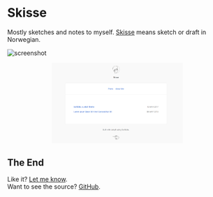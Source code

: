 # Skisse 

Mostly sketches and notes to myself. [Skisse](https://yngtodd.github.io/skisse/) means sketch or draft in Norwegian. 

![screenshot](https://github.com/yngtodd/skisse/tree/master/images/skisse_snapshot.png)

<p align="center">
    <img width="300" src="https://github.com/yngtodd/skisse/blob/master/images/skisse_snapshot.png">
</p>


## The End

Like it? [Let me know](http://twitter.com/youngmtodd).<br/>
Want to see the source? [GitHub](https://github.com/yngtodd/skisse).
